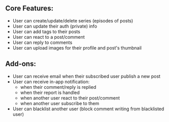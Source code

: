 ## Core Features:

-  User can create/update/delete series (episodes of posts)
-  User can update their auth (private) info
-  User can add tags to their posts
-  User can react to a post/comment
-  User can reply to comments
-  User can upload images for their profile and post's thumbnail

## Add-ons:

-  User can receive email when their subscribed user publish a new post
-  User can receive in-app notification:
   -  when their comment/reply is replied
   -  when their report is handled
   -  when another user react to their post/comment
   -  when another user subscribe to them
-  User can blacklist another user (block comment writing from blacklisted user)
